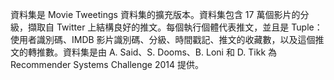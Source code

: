 資料集是 Movie Tweetings 資料集的擴充版本。資料集包含 17 萬個影片的分級，擷取自 Twitter 上結構良好的推文。每個執行個體代表推文，並且是 Tuple：使用者識別碼、IMDB 影片識別碼、分級、時間戳記、推文的收藏數，以及這個推文的轉推數。資料集是由 A. Said、S. Dooms、B. Loni 和 D. Tikk 為 Recommender Systems Challenge 2014 提供。

<!---HONumber=July15_HO1-->